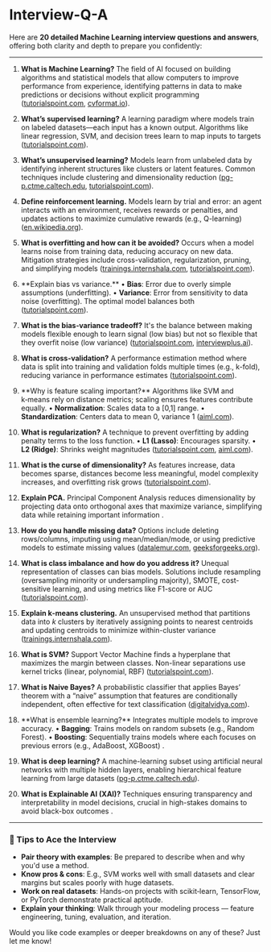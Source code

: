 # Interview-Q-A
Here are **20 detailed Machine Learning interview questions and answers**, offering both clarity and depth to prepare you confidently:

---

1. **What is Machine Learning?**
   The field of AI focused on building algorithms and statistical models that allow computers to improve performance from experience, identifying patterns in data to make predictions or decisions without explicit programming ([tutorialspoint.com][1], [cvformat.io][2]).

2. **What’s supervised learning?**
   A learning paradigm where models train on labeled datasets—each input has a known output. Algorithms like linear regression, SVM, and decision trees learn to map inputs to targets ([tutorialspoint.com][1]).

3. **What’s unsupervised learning?**
   Models learn from unlabeled data by identifying inherent structures like clusters or latent features. Common techniques include clustering and dimensionality reduction ([pg-p.ctme.caltech.edu][3], [tutorialspoint.com][1]).

4. **Define reinforcement learning.**
   Models learn by trial and error: an agent interacts with an environment, receives rewards or penalties, and updates actions to maximize cumulative rewards (e.g., Q-learning) ([en.wikipedia.org][4]).

5. **What is overfitting and how can it be avoided?**
   Occurs when a model learns noise from training data, reducing accuracy on new data. Mitigation strategies include cross-validation, regularization, pruning, and simplifying models ([trainings.internshala.com][5], [tutorialspoint.com][1]).

6. \*\*Explain bias vs variance.\*\*
   • **Bias**: Error due to overly simple assumptions (underfitting).
   • **Variance**: Error from sensitivity to data noise (overfitting).
   The optimal model balances both ([tutorialspoint.com][1]).

7. **What is the bias‑variance tradeoff?**
   It's the balance between making models flexible enough to learn signal (low bias) but not so flexible that they overfit noise (low variance) ([tutorialspoint.com][1], [interviewplus.ai][6]).

8. **What is cross-validation?**
   A performance estimation method where data is split into training and validation folds multiple times (e.g., k-fold), reducing variance in performance estimates ([tutorialspoint.com][1]).

9. \*\*Why is feature scaling important?\*\*
   Algorithms like SVM and k‑means rely on distance metrics; scaling ensures features contribute equally.
   • **Normalization**: Scales data to a \[0,1] range.
   • **Standardization**: Centers data to mean 0, variance 1 ([aiml.com][7]).

10. **What is regularization?**
    A technique to prevent overfitting by adding penalty terms to the loss function.
    • **L1 (Lasso)**: Encourages sparsity.
    • **L2 (Ridge)**: Shrinks weight magnitudes ([tutorialspoint.com][1], [aiml.com][7]).

11. **What is the curse of dimensionality?**
    As features increase, data becomes sparse, distances become less meaningful, model complexity increases, and overfitting risk grows ([tutorialspoint.com][1]).

12. **Explain PCA.**
    Principal Component Analysis reduces dimensionality by projecting data onto orthogonal axes that maximize variance, simplifying data while retaining important information .

13. **How do you handle missing data?**
    Options include deleting rows/columns, imputing using mean/median/mode, or using predictive models to estimate missing values ([datalemur.com][8], [geeksforgeeks.org][9]).

14. **What is class imbalance and how do you address it?**
    Unequal representation of classes can bias models. Solutions include resampling (oversampling minority or undersampling majority), SMOTE, cost-sensitive learning, and using metrics like F1-score or AUC ([tutorialspoint.com][1]).

15. **Explain k‑means clustering.**
    An unsupervised method that partitions data into *k* clusters by iteratively assigning points to nearest centroids and updating centroids to minimize within-cluster variance ([trainings.internshala.com][5]).

16. **What is SVM?**
    Support Vector Machine finds a hyperplane that maximizes the margin between classes. Non-linear separations use kernel tricks (linear, polynomial, RBF) ([tutorialspoint.com][1]).

17. **What is Naive Bayes?**
    A probabilistic classifier that applies Bayes’ theorem with a “naive” assumption that features are conditionally independent, often effective for text classification ([digitalvidya.com][10]).

18. \*\*What is ensemble learning?\*\*
    Integrates multiple models to improve accuracy.
    • **Bagging**: Trains models on random subsets (e.g., Random Forest).
    • **Boosting**: Sequentially trains models where each focuses on previous errors (e.g., AdaBoost, XGBoost) .

19. **What is deep learning?**
    A machine-learning subset using artificial neural networks with multiple hidden layers, enabling hierarchical feature learning from large datasets ([pg-p.ctme.caltech.edu][3]).

20. **What is Explainable AI (XAI)?**
    Techniques ensuring transparency and interpretability in model decisions, crucial in high-stakes domains to avoid black-box outcomes .

---

### 🌟 Tips to Ace the Interview

* **Pair theory with examples**: Be prepared to describe when and why you'd use a method.
* **Know pros & cons**: E.g., SVM works well with small datasets and clear margins but scales poorly with huge datasets.
* **Work on real datasets**: Hands-on projects with scikit‑learn, TensorFlow, or PyTorch demonstrate practical aptitude.
* **Explain your thinking**: Walk through your modeling process — feature engineering, tuning, evaluation, and iteration.

Would you like code examples or deeper breakdowns on any of these? Just let me know!

[1]: https://www.tutorialspoint.com/machine_learning/ml_interview_questions_and_answers.htm?utm_source=chatgpt.com "Machine Learning (ML) Interview Questions and Answers"
[2]: https://cvformat.io/blog/machine-learning-interview-questions-answers?utm_source=chatgpt.com "2025 Top 50 Machine Learning Interview Questions & Answers"
[3]: https://pg-p.ctme.caltech.edu/blog/ai-ml/machine-learning-interview-questions-answers?utm_source=chatgpt.com "Top 40 Machine Learning Interview Questions & Answers - Caltech"
[4]: https://en.wikipedia.org/wiki/Boosting_%28machine_learning%29?utm_source=chatgpt.com "Boosting (machine learning)"
[5]: https://trainings.internshala.com/blog/machine-learning-interview-questions-and-answers/?utm_source=chatgpt.com "Top 60 Machine Learning Interview Questions And Answers [2025]"
[6]: https://www.interviewplus.ai/latest/machine-learning-interview-questions-and-answers/1432?utm_source=chatgpt.com "Machine Learning Interview Questions And Answers"
[7]: https://aiml.com/top-100-machine-learning-interview-questions/?utm_source=chatgpt.com "Top 100 Machine Learning Interview Questions & Answers (All free)"
[8]: https://datalemur.com/blog/machine-learning-interview-questions?utm_source=chatgpt.com "70 Machine Learning Interview Questions & Answers - DataLemur"
[9]: https://www.geeksforgeeks.org/machine-learning/machine-learning-interview-questions/?utm_source=chatgpt.com "Top 50+ Machine Learning Interview Questions and Answers"
[10]: https://www.digitalvidya.com/blog/machine-learning-interview-questions/?utm_source=chatgpt.com "30 Machine Learning Interview Questions With Answers"
